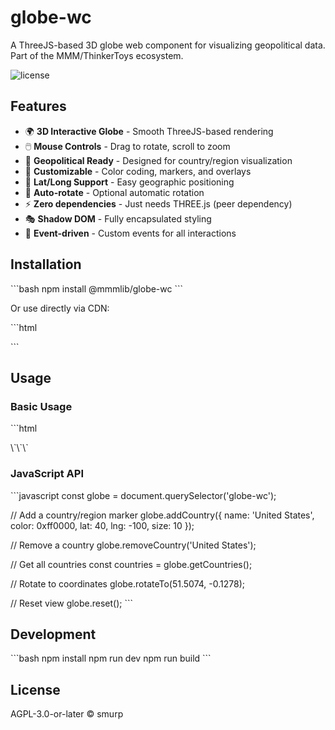 # globe-wc

A ThreeJS-based 3D globe web component for visualizing geopolitical data. Part of the MMM/ThinkerToys ecosystem.

![license](https://img.shields.io/badge/license-AGPL--3.0--or--later-blue.svg)

## Features

- 🌍 **3D Interactive Globe** - Smooth ThreeJS-based rendering
- 🖱️ **Mouse Controls** - Drag to rotate, scroll to zoom
- 🎯 **Geopolitical Ready** - Designed for country/region visualization
- 🎨 **Customizable** - Color coding, markers, and overlays
- 📍 **Lat/Long Support** - Easy geographic positioning
- 🔄 **Auto-rotate** - Optional automatic rotation
- ⚡ **Zero dependencies** - Just needs THREE.js (peer dependency)
- 🎭 **Shadow DOM** - Fully encapsulated styling
- 📢 **Event-driven** - Custom events for all interactions

## Installation

\`\`\`bash
npm install @mmmlib/globe-wc
\`\`\`

Or use directly via CDN:

\`\`\`html
<script src="https://cdnjs.cloudflare.com/ajax/libs/three.js/r128/three.min.js"></script>
<script type="module" src="path/to/globe-wc.js"></script>
\`\`\`

## Usage

### Basic Usage

\`\`\`html
<!DOCTYPE html>
<html>
<head>
    <script src="https://cdnjs.cloudflare.com/ajax/libs/three.js/r128/three.min.js"></script>
    <script type="module" src="path/to/globe-wc.js"></script>
</head>
<body>
    <globe-wc width="800" height="800"></globe-wc>
</body>
</html>
\`\`\`

### JavaScript API

\`\`\`javascript
const globe = document.querySelector('globe-wc');

// Add a country/region marker
globe.addCountry({
  name: 'United States',
  color: 0xff0000,
  lat: 40,
  lng: -100,
  size: 10
});

// Remove a country
globe.removeCountry('United States');

// Get all countries
const countries = globe.getCountries();

// Rotate to coordinates
globe.rotateTo(51.5074, -0.1278);

// Reset view
globe.reset();
\`\`\`

## Development

\`\`\`bash
npm install
npm run dev
npm run build
\`\`\`

## License

AGPL-3.0-or-later © smurp
